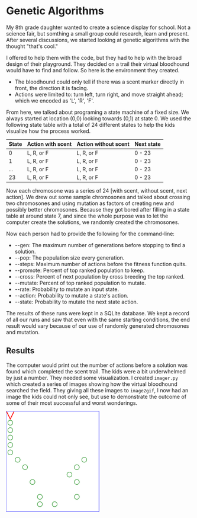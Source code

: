 # Genetic Algorithms
My 8th grade daughter wanted to create a science display for school. Not a science fair, but somthing a small group could research, learn and present. After several discussions, we started looking at genetic algorithms with the thought "that's cool."

I offered to help them with the code, but they had to help with the broad design of their playground.  They decided on a trail their virtual bloodhound would have to find and follow. So here is the environment they created.

 * The bloodhound could only tell if there was a scent marker directly in front, the direction it is facing.
 * Actions were limited to: turn left, turn right, and move straight ahead; which we encoded as 'L', 'R', 'F'.

From here, we talked about programing a state machine of a fixed size.  We always started at location (0,0) looking towards (0,1) at state 0.  We used the following state table with a total of 24 different states to help the kids visualize how the process worked.

State | Action with scent | Action without scent | Next state
------|-------------------|----------------------|-----------
 0    | L, R, or F        | L, R, or F           | 0 - 23
 1    | L, R, or F        | L, R, or F           | 0 - 23
 ...  | L, R, or F        | L, R, or F           | 0 - 23
 23   | L, R, or F        | L, R, or F           | 0 - 23

Now each chromosone was a series of 24 [with scent, without scent, next action]. We drew out some sample chromosones and talked about crossing two chromosones and using mutation as factors of creating new and possibly better chromosones.  Because they got bored after filling in a state table at around state 7, and since the whole purpose was to let the computer create the solutions, we randomly created the chromosones.

Now each person had to provide the following for the command-line:

 * --gen: The maximum number of generations before stopping to find a solution.
 * --pop: The population size every generation.
 * --steps: Maximum number of actions before the fitness function quits.
 * --promote: Percent of top ranked population to keep.
 * --cross: Percent of next population by cross breeding the top ranked.
 * --mutate: Percent of top ranked population to mutate.
 * --rate: Probability to mutate an input state.
 * --action: Probability to mutate a state's action.
 * --state: Probability to mutate the next state action.

The results of these runs were kept in a SQLite database.  We kept a record of all our runs and saw that even with the same starting conditions, the end result would vary because of our use of randomly generated chromosones and mutation.

## Results

The computer would print out the number of actions before a solution was found which completed the scent trail.  The kids were a bit underwhelmed by just a number.  They needed some visualization.  I created `imager.py` which created a series of images showing how the
virtual bloodhound searched the field. They giving all these images to `image2gif`, I now had an image the kids could not only see, but use to demonstrate the outcome of some of their most successful and worst wonderings.

![48 state run](web/images/clinton48-id326.gif)
